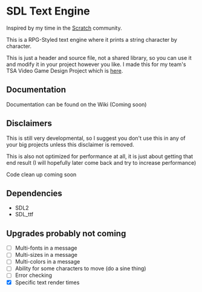 # SDL Text Engine

Inspired by my time in the [Scratch](https://scratch.mit.edu) community.

This is a RPG-Styled text engine where it prints a string character by character.

This is just a header and source file, not a shared library, so you can use it and modify it in your project however you like. I made this for my team's TSA Video Game Design Project which is [here](https://github.com/TSAVideoGame/game).

## Documentation

Documentation can be found on the Wiki (Coming soon)

## Disclaimers

This is still very developmental, so I suggest you don't use this in any of your big projects unless this disclaimer is removed.

This is also not optimized for performance at all, it is just about getting that end result (I will hopefully later come back and try to increase performance)

Code clean up coming soon

## Dependencies
- SDL2
- SDL_ttf

## Upgrades probably not coming
- [ ] Multi-fonts in a message
- [ ] Multi-sizes in a message
- [ ] Multi-colors in a message
- [ ] Ability for some characters to move (do a sine thing)
- [ ] Error checking
- [x] Specific text render times
